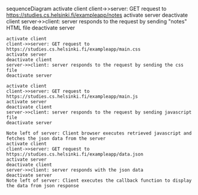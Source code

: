 sequenceDiagram
    activate client
    client->>server: GET request to https://studies.cs.helsinki.fi/exampleapp/notes
    activate server
    deactivate client
    server->>client: server responds to the request by sending "notes" HTML file
    deactivate server

    activate client
    client->>server: GET request to https://studies.cs.helsinki.fi/exampleapp/main.css
    activate server
    deactivate client
    server->>client: server responds to the request by sending the css file
    deactivate server

    activate client
    client->>server: GET request to https://studies.cs.helsinki.fi/exampleapp/main.js
    activate server
    deactivate client
    server->>client: server responds to the request by sending javascript file
    deactivate server

    Note left of server: Client browser executes retrieved javascript and fetches the json data from the server
    activate client
    client->>server: GET request to https://studies.cs.helsinki.fi/exampleapp/data.json
    activate server
    deactivate client
    server->>client: server responds with the json data
    deactivate server
    Note left of server: Client executes the callback function to display the data from json response
